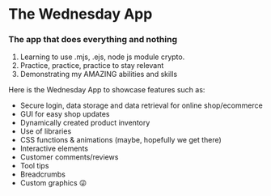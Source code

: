 # The Wednesday App
### The app that does everything and nothing

1. Learning to use .mjs, .ejs, node js module crypto.
2. Practice, practice, practice to stay relevant  
3. Demonstrating my AMAZING abilities and skills

Here is the Wednesday App to showcase features such as:

- Secure login, data storage and data retrieval for online shop/ecommerce
- GUI for easy shop updates
- Dynamically created product inventory
- Use of libraries
- CSS functions & animations (maybe, hopefully we get there)
- Interactive elements
- Customer comments/reviews
- Tool tips
- Breadcrumbs
- Custom graphics
😜

